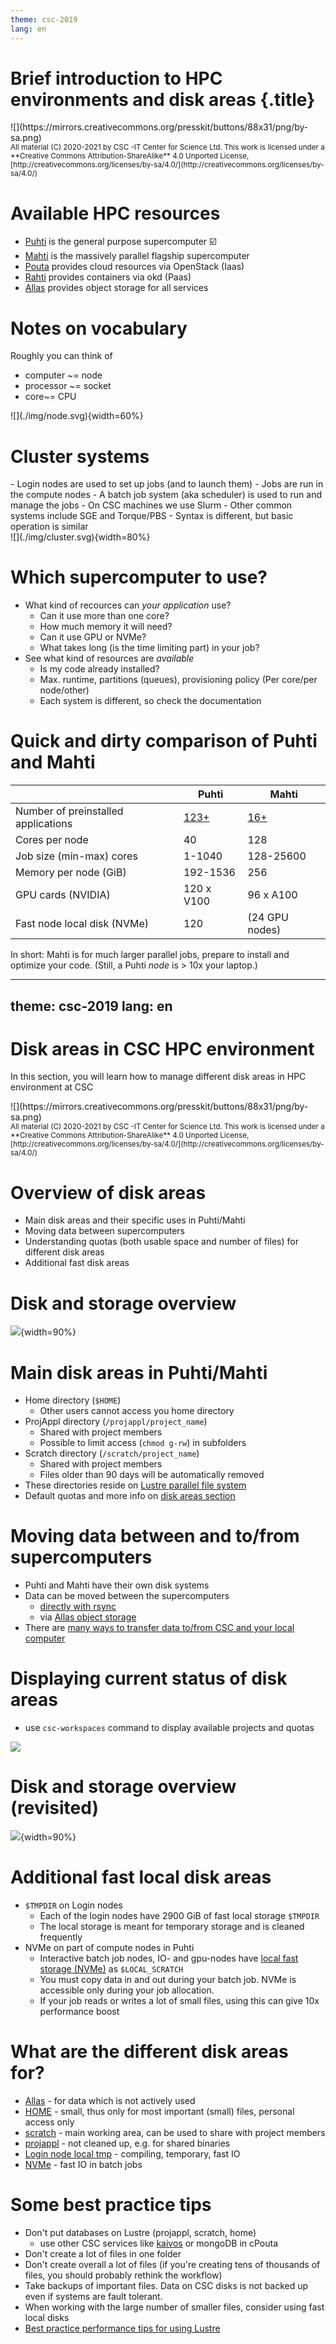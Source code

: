 ```yaml
---
theme: csc-2019
lang: en
---
```


# Brief introduction to HPC environments and disk areas {.title}

<div class="column">
![](https://mirrors.creativecommons.org/presskit/buttons/88x31/png/by-sa.png)
</div>
<div class="column">
<small>
All material (C) 2020-2021 by CSC -IT Center for Science Ltd.
This work is licensed under a **Creative Commons Attribution-ShareAlike** 4.0
Unported License, [http://creativecommons.org/licenses/by-sa/4.0/](http://creativecommons.org/licenses/by-sa/4.0/)
</small>
</div>

# Available HPC resources

- [Puhti](https://docs.csc.fi/computing/systems-puhti/) is the general purpose supercomputer ☑️
- [Mahti](https://docs.csc.fi/computing/systems-mahti/) is the massively parallel flagship supercomputer
- [Pouta](https://docs.csc.fi/cloud/pouta/pouta-what-is/) provides cloud resources via OpenStack (Iaas)
- [Rahti](https://docs.csc.fi/cloud/rahti/rahti-what-is/) provides containers via okd (Paas)
- [Allas](https://docs.csc.fi/data/Allas/) provides object storage for all services

# Notes on vocabulary

<div class="column">
Roughly you can think of

- computer ~= node
- processor ~= socket
- core~= CPU
</div>
<div class="column">
![](./img/node.svg){width=60%} 
</div>

# Cluster systems

<div class="column">
- Login nodes are used to set up jobs (and to launch them)
- Jobs are run in the compute nodes
- A batch job system (aka scheduler) is used to run and manage the jobs
  - On CSC machines we use Slurm
  - Other common systems include SGE and Torque/PBS
  - Syntax is different, but basic operation is similar
</div>
<div class="column">
![](./img/cluster.svg){width=80%} 
</div>



# Which supercomputer to use? 

- What kind of recources can _your application_ use?
  - Can it use more than one core?
  - How much memory it will need?
  - Can it use GPU or NVMe?
  - What takes long (is the time limiting part) in your job?
- See what kind of resources are _available_
  - Is my code already installed?
  - Max. runtime, partitions (queues), provisioning policy (Per core/per node/other)
  - Each system is different, so check the documentation

# Quick and dirty comparison of Puhti and Mahti

|                             | Puhti  | Mahti    |
| --------------------------- |------- | ----     | 
| Number of preinstalled applications   | [123+](https://docs.csc.fi/apps/by_system/#puhti)   | [16+](https://docs.csc.fi/apps/by_system/#mahti)       | 
| Cores per node              | 40     | 128       |
| Job size (min-max) cores    | 1-1040 | 128-25600 |
| Memory per node (GiB)       | 192-1536 | 256     |
| GPU cards (NVIDIA)          | 120 x V100 | 96 x A100|
| Fast node local disk (NVMe) | 120   | (24 GPU nodes)  |

In short: Mahti is for much larger parallel jobs, prepare to install and optimize your code.
(Still, a Puhti *node* is > 10x your laptop.)

---
theme: csc-2019
lang: en
---

# Disk areas in CSC HPC environment
In this section, you will learn how to manage different disk areas in HPC environment at CSC

<div class="column">
![](https://mirrors.creativecommons.org/presskit/buttons/88x31/png/by-sa.png)
</div>
<div class="column">
<small>
All material (C) 2020-2021 by CSC -IT Center for Science Ltd.
This work is licensed under a **Creative Commons Attribution-ShareAlike** 4.0
Unported License, [http://creativecommons.org/licenses/by-sa/4.0/](http://creativecommons.org/licenses/by-sa/4.0/)
</small>
</div>

# Overview of disk areas

- Main disk areas and their specific uses in Puhti/Mahti
- Moving data between supercomputers
- Understanding quotas (both usable space and number of files) for different disk areas
- Additional fast disk areas

# Disk and storage overview  

![](./img/disk-systems.svg){width=90%}

# Main disk areas in Puhti/Mahti

- Home directory (`$HOME`)
    - Other users cannot access you home directory
- ProjAppl directory (`/projappl/project_name`)
    - Shared with project members
    - Possible to limit access (`chmod g-rw`) in subfolders
- Scratch directory (`/scratch/project_name`)
    - Shared with project members
    - Files older than 90 days will be automatically removed
- These directories reside on [Lustre parallel file system](https://docs.csc.fi/computing/lustre/)
- Default quotas and more info on [disk areas section](https://docs.csc.fi/computing/disk/)

# Moving data between and to/from supercomputers

- Puhti and Mahti have their own disk systems
- Data can be moved between the supercomputers 
    - [directly with rsync](https://docs.csc.fi/data/moving/rsync/) 
    - via [Allas object storage](https://docs.csc.fi/data/Allas/)
- There are [many ways to transfer data to/from CSC and your local computer](https://docs.csc.fi/data/moving/)

# Displaying current status of disk areas

- use `csc-workspaces` command to display available projects and quotas 

![](./img/disk_status.png)

# Disk and storage overview (revisited) 

![](./img/disk-systems.svg){width=90%}

# Additional fast local disk areas 

- `$TMPDIR` on Login nodes
    - Each of the login nodes have 2900 GiB of fast local storage `$TMPDIR`
    - The local storage is meant for temporary storage and is cleaned frequently
- NVMe on part of compute nodes in Puhti
    - Interactive batch job nodes, IO- and gpu-nodes have [local fast storage (NVMe)](https://docs.csc.fi/computing/running/creating-job-scripts-puhti/#local-storage) as `$LOCAL_SCRATCH`
    - You must copy data in and out during your batch job. NVMe is accessible only during your job allocation.
    - If your job reads or writes a lot of small files, using this can give 10x performance boost

# What are the different disk areas for?

- [Allas](https://docs.csc.fi/data/Allas/) - for data which is not actively used
- [HOME](https://docs.csc.fi/computing/disk/#home-directory) - small, thus only for most important (small) files, personal access only
- [scratch](https://docs.csc.fi/computing/disk/#scratch-directory) - main working area, can be used to share with project members
- [projappl](https://docs.csc.fi/computing/disk/#projappl-directory) - not cleaned up, e.g. for shared binaries 
- [Login node local tmp](https://docs.csc.fi/computing/disk/#login-nodes) - compiling, temporary, fast IO 
- [NVMe](https://docs.csc.fi/computing/running/creating-job-scripts-puhti/#local-storage) - fast IO in batch jobs

# Some best practice tips

- Don't put databases on Lustre (projappl, scratch, home) 
    - use other CSC services like [kaivos](https://docs.csc.fi/data/kaivos/overview/) or mongoDB in cPouta
- Don't create a lot of files in one folder
- Don't create overall a lot of files (if you're creating tens of thousands of files, you should probably rethink the workflow)
- Take backups of important files. Data on CSC disks is not backed up even if systems are fault tolerant.
- When working with the large number of smaller files, consider using fast local disks
- [Best practice performance tips for using Lustre](https://docs.csc.fi/computing/lustre/#best-practices)
